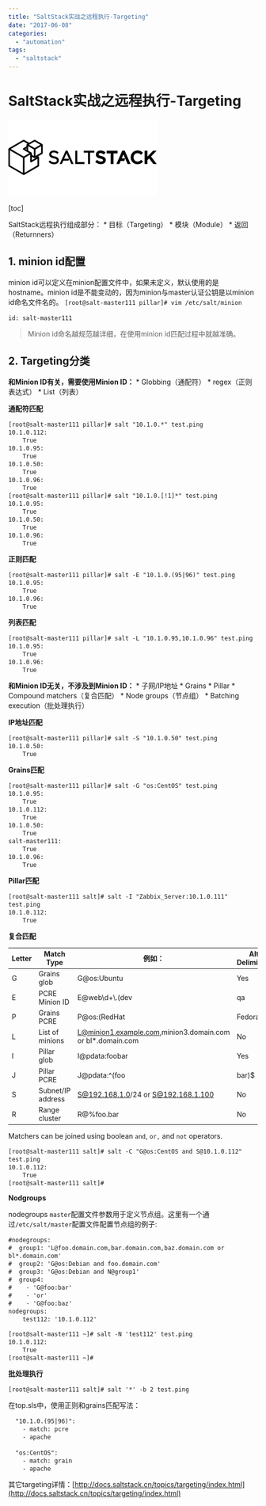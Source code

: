 ```yaml
---
title: "SaltStack实战之远程执行-Targeting"
date: "2017-06-08"
categories: 
  - "automation"
tags: 
  - "saltstack"
---
```


# SaltStack实战之远程执行-Targeting

![](images/saltstack_logo-300x154.png)

\[toc\]

SaltStack远程执行组成部分： \* 目标（Targeting） \* 模块（Module） \* 返回（Returnners）

## 1\. minion id配置

minion id可以定义在minion配置文件中，如果未定义，默认使用的是hostname。minion id是不能变动的，因为minion与master认证公钥是以minion id命名文件名的。 `[root@salt-master111 pillar]# vim /etc/salt/minion`

```
id: salt-master111
```

> Minion id命名越规范越详细，在使用minion id匹配过程中就越准确。

## 2\. Targeting分类

**和Minion ID有关，需要使用Minion ID：** \* Globbing（通配符） \* regex（正则表达式） \* List（列表）

**通配符匹配**

```
[root@salt-master111 pillar]# salt "10.1.0.*" test.ping  
10.1.0.112:
    True
10.1.0.95:
    True
10.1.0.50:
    True
10.1.0.96:
    True
[root@salt-master111 pillar]# salt "10.1.0.[!1]*" test.ping 
10.1.0.95:
    True
10.1.0.50:
    True
10.1.0.96:
    True
```

**正则匹配**

```
[root@salt-master111 pillar]# salt -E "10.1.0.(95|96)" test.ping  
10.1.0.95:
    True
10.1.0.96:
    True
```

**列表匹配**

```
[root@salt-master111 pillar]# salt -L "10.1.0.95,10.1.0.96" test.ping       
10.1.0.95:
    True
10.1.0.96:
    True
```

**和Minion ID无关，不涉及到Minion ID：** \* 子网/IP地址 \* Grains \* Pillar \* Compound matchers（复合匹配） \* Node groups（节点组） \* Batching execution（批处理执行）

**IP地址匹配**

```
[root@salt-master111 pillar]# salt -S "10.1.0.50" test.ping       
10.1.0.50:
    True
```

**Grains匹配**

```
[root@salt-master111 pillar]# salt -G "os:CentOS" test.ping          
10.1.0.95:
    True
10.1.0.112:
    True
10.1.0.50:
    True
salt-master111:
    True
10.1.0.96:
    True
```

**Pillar匹配**

```
[root@salt-master111 salt]# salt -I "Zabbix_Server:10.1.0.111" test.ping
10.1.0.112:
    True    
```

**复合匹配**

| Letter | Match Type | 例如： | Alt Delimiter? |
| --- | --- | --- | --- |
| G | Grains glob | G@os:Ubuntu | Yes |
| E | PCRE Minion ID | E@web\\d+\\.(dev|qa|prod)\\.loc | No |
| P | Grains PCRE | P@os:(RedHat|Fedora|CentOS) | Yes |
| L | List of minions | L@minion1.example.com,minion3.domain.com or bl\*.domain.com | No |
| I | Pillar glob | I@pdata:foobar | Yes |
| J | Pillar PCRE | J@pdata:^(foo|bar)$ | Yes |
| S | Subnet/IP address | S@192.168.1.0/24 or S@192.168.1.100 | No |
| R | Range cluster | R@%foo.bar | No |

Matchers can be joined using boolean `and`, `or,` and `not` operators.

```
[root@salt-master111 salt]# salt -C "G@os:CentOS and S@10.1.0.112" test.ping   
10.1.0.112:
    True
[root@salt-master111 salt]# 
```

**Nodgroups**

nodegroups `master`配置文件参数用于定义节点组。这里有一个通过`/etc/salt/master`配置文件配置节点组的例子:

```
#nodegroups:
#  group1: 'L@foo.domain.com,bar.domain.com,baz.domain.com or bl*.domain.com'
#  group2: 'G@os:Debian and foo.domain.com'
#  group3: 'G@os:Debian and N@group1'
#  group4:
#    - 'G@foo:bar'
#    - 'or'
#    - 'G@foo:baz'
nodegroups:
    test112: '10.1.0.112'
```

```
[root@salt-master111 ~]# salt -N 'test112' test.ping           
10.1.0.112:
    True
[root@salt-master111 ~]# 
```

**批处理执行**

```
[root@salt-master111 salt]# salt '*' -b 2 test.ping
```

在top.sls中，使用正则和grains匹配写法：

```
  "10.1.0.(95|96)":
    - match: pcre
    - apache

  "os:CentOS":
    - match: grain
    - apache
```

其它targeting详情：[http://docs.saltstack.cn/topics/targeting/index.html](http://docs.saltstack.cn/topics/targeting/index.html)
